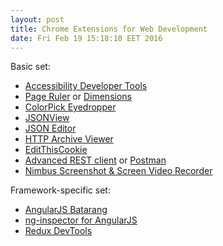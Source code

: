 ```yaml
---
layout: post
title: Chrome Extensions for Web Development
date: Fri Feb 19 15:18:10 EET 2016
---
```

Basic set:

* [Accessibility Developer Tools](https://chrome.google.com/webstore/detail/accessibility-developer-t/fpkknkljclfencbdbgkenhalefipecmb)
* [Page Ruler](https://chrome.google.com/webstore/detail/page-ruler/jlpkojjdgbllmedoapgfodplfhcbnbpn) or [Dimensions](https://chrome.google.com/webstore/detail/dimensions/baocaagndhipibgklemoalmkljaimfdj)
* [ColorPick Eyedropper](https://chrome.google.com/webstore/detail/colorpick-eyedropper/ohcpnigalekghcmgcdcenkpelffpdolg)
* [JSONView](https://chrome.google.com/webstore/detail/jsonview/chklaanhfefbnpoihckbnefhakgolnmc)
* [JSON Editor](https://chrome.google.com/webstore/detail/json-editor/lhkmoheomjbkfloacpgllgjcamhihfaj)
* [HTTP Archive Viewer](https://chrome.google.com/webstore/detail/http-archive-viewer/ebbdbdmhegaoooipfnjikefdpeoaidml)
* [EditThisCookie](https://chrome.google.com/webstore/detail/editthiscookie/fngmhnnpilhplaeedifhccceomclgfbg)
* [Advanced REST client](https://chrome.google.com/webstore/detail/advanced-rest-client/hgmloofddffdnphfgcellkdfbfbjeloo) or [Postman](https://chrome.google.com/webstore/detail/postman/fhbjgbiflinjbdggehcddcbncdddomop)
* [Nimbus Screenshot & Screen Video Recorder](https://chrome.google.com/webstore/detail/nimbus-screenshot-screen/bpconcjcammlapcogcnnelfmaeghhagj)

Framework-specific set:

* [AngularJS Batarang](https://chrome.google.com/webstore/detail/angularjs-batarang/ighdmehidhipcmcojjgiloacoafjmpfk)
* [ng-inspector for AngularJS](https://chrome.google.com/webstore/detail/ng-inspector-for-angularj/aadgmnobpdmgmigaicncghmmoeflnamj)
* [Redux DevTools](https://chrome.google.com/webstore/detail/redux-devtools/lmhkpmbekcpmknklioeibfkpmmfibljd)
